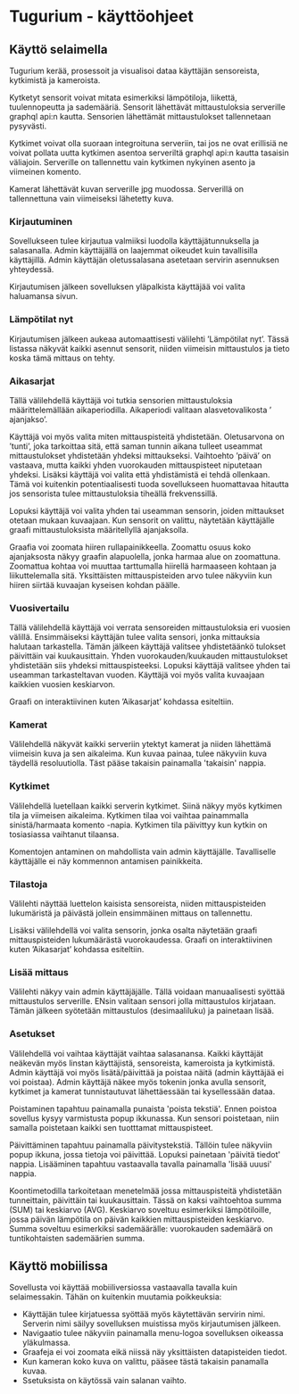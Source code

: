 # Tugurium - käyttöohjeet

## Käyttö selaimella

Tugurium kerää, prosessoit ja visualisoi dataa käyttäjän sensoreista, kytkimistä ja kameroista.

Kytketyt sensorit voivat mitata esimerkiksi lämpötiloja, liikettä, tuulennopeutta ja sademääriä. Sensorit lähettävät mittaustuloksia serverille graphql api:n kautta. Sensorien lähettämät mittaustulokset tallennetaan pysyvästi.

Kytkimet voivat olla suoraan integroituna serveriin, tai jos ne ovat erillisiä ne voivat pollata uutta kytkimen asentoa serveriltä graphql api:n kautta tasaisin väliajoin. Serverille on tallennettu vain kytkimen nykyinen asento ja viimeinen komento.

Kamerat lähettävät kuvan serverille jpg muodossa. Serverillä on tallennettuna vain viimeiseksi lähetetty kuva.

### Kirjautuminen

Sovellukseen tulee kirjautua valmiiksi luodolla käyttäjätunnuksella ja salasanalla. Admin käyttäjällä on laajemmat oikeudet kuin tavallisilla käyttäjillä. Admin käyttäjän oletussalasana asetetaan servirin asennuksen yhteydessä.

Kirjautumisen jälkeen sovelluksen yläpalkista käyttäjää voi valita haluamansa sivun.

### Lämpötilat nyt

Kirjautumisen jälkeen aukeaa automaattisesti välilehti ’Lämpötilat nyt’. Tässä listassa näkyvät kaikki asennut sensorit, niiden viimeisin mittaustulos ja tieto koska tämä mittaus on tehty.

### Aikasarjat

Tällä välilehdellä käyttäjä voi tutkia sensorien mittaustuloksia määrittelemällään aikaperiodilla. Aikaperiodi valitaan alasvetovalikosta ’ ajanjakso’.

Käyttäjä voi myös valita miten mittauspisteitä yhdistetään. Oletusarvona on ’tunti’, joka tarkoittaa sitä, että saman tunnin aikana tulleet useammat mittaustulokset yhdistetään yhdeksi mittaukseksi. Vaihtoehto ’päivä’ on vastaava, mutta kaikki yhden vuorokauden mittauspisteet niputetaan yhdeksi. Lisäksi käyttäjä voi valita että yhdistämistä ei tehdä ollenkaan. Tämä voi kuitenkin potentiaalisesti tuoda sovellukseen huomattavaa hitautta jos sensorista tulee mittaustuloksia tiheällä frekvenssillä.

Lopuksi käyttäjä voi valita yhden tai useamman sensorin, joiden mittaukset otetaan mukaan kuvaajaan. Kun sensorit on valittu, näytetään käyttäjälle graafi mittaustuloksista määritellyllä ajanjaksolla.

Graafia voi zoomata hiiren rullapainikkeella. Zoomattu osuus koko ajanjaksosta näkyy graafin alapuolella, jonka harmaa alue on zoomattuna. Zoomattua kohtaa voi muuttaa tarttumalla hiirellä harmaaseen kohtaan ja liikuttelemalla sitä. Yksittäisten mittauspisteiden arvo tulee näkyviin kun hiiren siirtää kuvaajan kyseisen kohdan päälle.

### Vuosivertailu

Tällä välilehdellä käyttäjä voi verrata sensoreiden mittaustuloksia eri vuosien välillä. Ensimmäiseksi käyttäjän tulee valita sensori, jonka mittauksia halutaan tarkastella. Tämän jälkeen käyttäjä valitsee yhdistetäänkö tulokset päivittäin vai kuukausittain. Yhden vuorokauden/kuukauden mittaustulokset yhdistetään siis yhdeksi mittauspisteeksi. Lopuksi käyttäjä valitsee yhden tai useamman tarkasteltavan vuoden. Käyttäjä voi myös valita kuvaajaan kaikkien vuosien keskiarvon.

Graafi on interaktiivinen kuten ’Aikasarjat’ kohdassa esiteltiin.

### Kamerat

Välilehdellä näkyvät kaikki serveriin ytektyt kamerat ja niiden lähettämä viimeisin kuva ja sen aikaleima. Kun kuvaa painaa, tulee näkyviin kuva täydellä resoluutiolla. Täst pääse takaisin painamalla 'takaisin' nappia.

### Kytkimet

Välilehdellä luetellaan kaikki serverin kytkimet. Siinä näkyy myös kytkimen tila ja viimeisen aikaleima. Kytkimen tilaa voi vaihtaa painammalla sinistä/harmaata komento -napia. Kytkimen tila päivittyy kun kytkin on tosiasiassa vaihtanut tilaansa.

Komentojen antaminen on mahdollista vain admin käyttäjälle. Tavalliselle käyttäjälle ei näy kommennon antamisen painikkeita.

### Tilastoja

Välilehti näyttää luettelon kaisista sensoreista, niiden mittauspisteiden lukumäristä ja päivästä jollein ensimmäinen mittaus on tallennettu.

Lisäksi välilehdellä voi valita sensorin, jonka osalta näytetään graafi mittauspisteiden lukumäärästä vuorokaudessa. Graafi on interaktiivinen kuten ’Aikasarjat’ kohdassa esiteltiin.

### Lisää mittaus

Välilehti näkyy vain admin käyttäjäjälle. Tällä voidaan manuaalisesti syöttää mittaustulos serverille. ENsin valitaan sensori jolla mittaustulos kirjataan. Tämän jälkeen syötetään mittaustulos (desimaaliluku) ja painetaan lisää.

### Asetukset

Välilehdellä voi vaihtaa käyttäjät vaihtaa salasanansa. Kaikki käyttäjät neäkevän myös linstan käyttäjistä, sensoreista, kameroista ja kytkimistä. Admin käyttäjä voi myös lisätä/päivittää ja poistaa näitä (admin käyttäjää ei voi poistaa). Admin käyttäjä näkee myös tokenin jonka avulla sensorit, kytkimet ja kamerat tunnistautuvat lähettäessään tai kysellessään dataa.

Poistaminen tapahtuu painamalla punaista 'poista tekstiä'. Ennen poistoa sovellus kysyy varmistusta popup ikkunassa. Kun sensori poistetaan, niin samalla poistetaan kaikki sen tuotttamat mittauspisteet.

Päivittäminen tapahtuu painamalla päivitystekstiä. Tällöin tulee näkyviin popup ikkuna, jossa tietoja voi päivittää. Lopuksi painetaan 'päivitä tiedot' nappia. Lisääminen tapahtuu vastaavalla tavalla painamalla 'lisää uuusi' nappia.

Koontimetodilla tarkoitetaan menetelmää jossa mittauspisteitä yhdistetään tunneittain, päivittäin tai kuukausittain. Tässä on kaksi vaihtoehtoa summa (SUM) tai keskiarvo (AVG). Keskiarvo soveltuu esimerkiksi lämpötiloille, jossa päivän lämpötila on päivän kaikkien mittauspisteiden keskiarvo. Summa soveltuu esimerkiksi sademäärälle: vuorokauden sademäärä on tuntikohtaisten sademäärien summa.

## Käyttö mobiilissa

Sovellusta voi käyttää mobiiliversiossa vastaavalla tavalla kuin selaimessakin. Tähän on kuitenkin muutamia poikkeuksia:

- Käyttäjän tulee kirjatuessa syöttää myös käytettävän servirin nimi. Serverin nimi säilyy sovelluksen muistissa myös kirjautumisen jälkeen.
- Navigaatio tulee näkyviin painamalla menu-logoa sovelluksen oikeassa yläkulmassa.
- Graafeja ei voi zoomata eikä niissä näy yksittäisten datapisteiden tiedot.
- Kun kameran koko kuva on valittu, pääsee tästä takaisin panamalla kuvaa.
- Ssetuksista on käytössä vain salanan vaihto.
